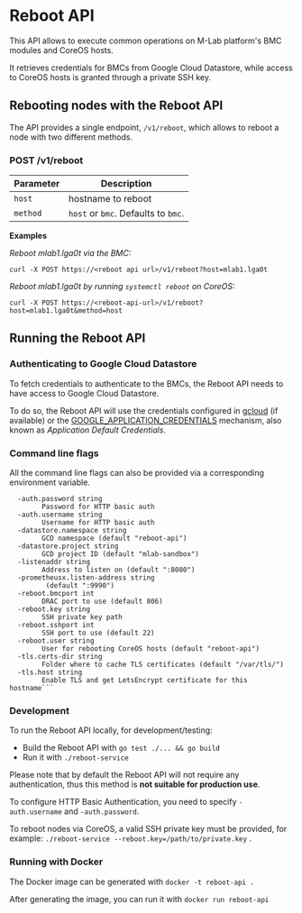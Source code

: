 # Reboot API
This API allows to execute common operations on M-Lab platform's BMC
modules and CoreOS hosts.

It retrieves credentials for BMCs from Google Cloud Datastore, while access to
CoreOS hosts is granted through a private SSH key.

## Rebooting nodes with the Reboot API
The API provides a single endpoint, `/v1/reboot`, which allows to reboot a node with two different methods.

### POST /v1/reboot
Parameter         | Description
------------------| ----------------
`host`            | hostname to reboot
`method`          | `host` or `bmc`. Defaults to `bmc`. <br>

**Examples**

*Reboot mlab1.lga0t via the BMC:*
```
curl -X POST https://<reboot api url>/v1/reboot?host=mlab1.lga0t
```

*Reboot mlab1.lga0t by running `systemctl reboot` on CoreOS:*
```
curl -X POST https://<reboot-api-url>/v1/reboot?host=mlab1.lga0t&method=host
```

## Running the Reboot API

### Authenticating to Google Cloud Datastore

To fetch credentials to authenticate to the BMCs, the Reboot API needs to have
access to Google Cloud Datastore.

To do so, the Reboot API will use the credentials configured in
[gcloud](https://cloud.google.com/sdk/gcloud/reference/auth/login)
(if available) or the [GOOGLE_APPLICATION_CREDENTIALS](https://cloud.google.com/docs/authentication/production) mechanism,
also known as *Application Default Credentials*.

### Command line flags

All the command line flags can also be provided via a corresponding environment variable.

```
  -auth.password string
        Password for HTTP basic auth
  -auth.username string
        Username for HTTP basic auth
  -datastore.namespace string
        GCD namespace (default "reboot-api")
  -datastore.project string
        GCD project ID (default "mlab-sandbox")
  -listenaddr string
        Address to listen on (default ":8080")
  -prometheusx.listen-address string
         (default ":9990")
  -reboot.bmcport int
        DRAC port to use (default 806)
  -reboot.key string
        SSH private key path
  -reboot.sshport int
        SSH port to use (default 22)
  -reboot.user string
        User for rebooting CoreOS hosts (default "reboot-api")
  -tls.certs-dir string
        Folder where to cache TLS certificates (default "/var/tls/")
  -tls.host string
        Enable TLS and get LetsEncrypt certificate for this hostname```
```

### Development
To run the Reboot API locally, for development/testing:
- Build the Reboot API with  `go test ./... && go build`
- Run it with `./reboot-service`

Please note that by default the Reboot API will not require any authentication,
thus this method is **not suitable for production use**.

To configure HTTP Basic Authentication, you need to specify `-auth.username` and
`-auth.password`.

To reboot nodes via CoreOS, a valid SSH private key must be provided,
for example: `./reboot-service --reboot.key=/path/to/private.key` .

### Running with Docker
The Docker image can be generated with `docker -t reboot-api .`

After generating the image, you can run it with `docker run reboot-api`
